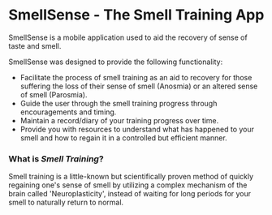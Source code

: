 # SmellSense - The Smell Training App

SmellSense is a mobile application used to aid the recovery of sense of taste and smell.

SmellSense was designed to provide the following functionality:

- Facilitate the process of smell training as an aid to recovery for those suffering the loss of their sense of smell (Anosmia) or an altered sense of smell (Parosmia).
- Guide the user through the smell training progress through encouragements and timing.
- Maintain a record/diary of your training progress over time.
- Provide you with resources to understand what has happened to your smell and how to regain it in a controlled but efficient manner.

### What is _Smell Training_?

Smell training is a little-known but scientifically proven method of quickly regaining one's sense of smell by utilizing a complex mechanism of the brain called 'Neuroplasticity', instead of waiting for long periods for your smell to naturally return to normal.
